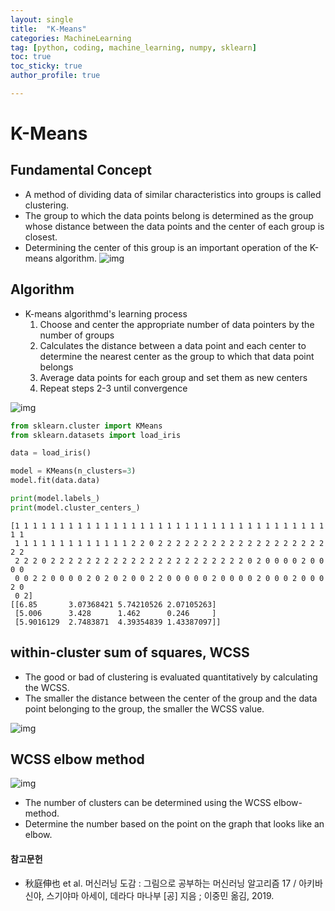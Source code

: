 ```yaml
---
layout: single
title:  "K-Means"
categories: MachineLearning
tag: [python, coding, machine_learning, numpy, sklearn]
toc: true
toc_sticky: true
author_profile: true

---
```


# K-Means

## Fundamental Concept

- A method of dividing data of similar characteristics into groups is called clustering.
- The group to which the data points belong is determined as the group whose distance between the data points and the center of each group is closest.
- Determining the center of this group is an important operation of the K-means algorithm.
![img](/images/2022-04-09-K-Means/K-means.png)

## Algorithm

- K-means algorithmd's learning process
    1. Choose and center the appropriate number of data pointers by the number of groups
    2. Calculates the distance between a data point and each center to determine the nearest center as the group to which that data point belongs
    3. Average data points for each group and set them as new centers
    4. Repeat steps 2-3 until convergence
    
![img](/images/2022-04-09-K-Means/K-Means_Process.png)


```python
from sklearn.cluster import KMeans
from sklearn.datasets import load_iris

data = load_iris()

model = KMeans(n_clusters=3)
model.fit(data.data)

print(model.labels_)
print(model.cluster_centers_)
```

    [1 1 1 1 1 1 1 1 1 1 1 1 1 1 1 1 1 1 1 1 1 1 1 1 1 1 1 1 1 1 1 1 1 1 1 1 1
     1 1 1 1 1 1 1 1 1 1 1 1 1 2 2 0 2 2 2 2 2 2 2 2 2 2 2 2 2 2 2 2 2 2 2 2 2
     2 2 2 0 2 2 2 2 2 2 2 2 2 2 2 2 2 2 2 2 2 2 2 2 2 2 0 2 0 0 0 0 2 0 0 0 0
     0 0 2 2 0 0 0 0 2 0 2 0 2 0 0 2 2 0 0 0 0 0 2 0 0 0 0 2 0 0 0 2 0 0 0 2 0
     0 2]
    [[6.85       3.07368421 5.74210526 2.07105263]
     [5.006      3.428      1.462      0.246     ]
     [5.9016129  2.7483871  4.39354839 1.43387097]]
    

## within-cluster sum of squares, WCSS

- The good or bad of clustering is evaluated quantitatively by calculating the WCSS.
- The smaller the distance between the center of the group and the data point belonging to the group, the smaller the WCSS value.

![img](/images/2022-04-09-K-Means/WCSS.png)

## WCSS elbow method

![img](/images/2022-04-09-K-Means/WCSS_elbow_method.png)

- The number of clusters can be determined using the WCSS elbow-method.
- Determine the number based on the point on the graph that looks like an elbow.

#### 참고문헌

- 秋庭伸也 et al. 머신러닝 도감 : 그림으로 공부하는 머신러닝 알고리즘 17 / 아키바 신야, 스기야마 아세이, 데라다 마나부 [공] 지음 ; 이중민 옮김, 2019.
